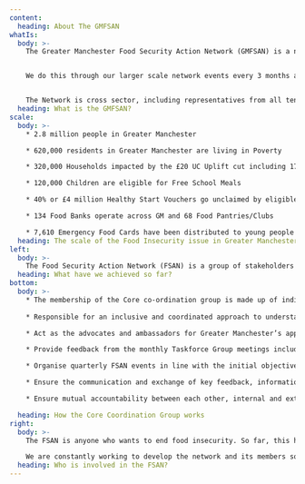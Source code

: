 ```yaml
---
content:
  heading: About The GMFSAN
whatIs:
  body: >-
    The Greater Manchester Food Security Action Network (GMFSAN) is a network for everyone working to end food insecurity in Greater Manchester. The Network brings together all the different sectors and specialisms involved in this ambition, so we can work together towards a common cause.


    We do this through our larger scale network events every 3 months aimed at co-designing Greater Manchester’s food security policy and showcasing best practice. We have three smaller task force groups that work on the priorities raised by the wider network; Increasing the uptake of Healthy Start Vouchers, Ending Holiday Hunger and Doing More For Those Who Miss Out On Support. The work of these three task force groups is organised by the GMFSAN Core Coordination Group, a small group comprising the chairs of the three task forces, GMCA Policy Officers and our GMFSAN Chair.


    The Network is cross sector, including representatives from all ten Greater Manchester boroughs. Most importantly, it operated on the basis of ‘community development’ and co-production*, bringing people together to work side by side rather than alone or in hierarchies.
  heading: What is the GMFSAN?
scale:
  body: >-
    * 2.8 million people in Greater Manchester

    * 620,000 residents in Greater Manchester are living in Poverty

    * 320,000 Households impacted by the £20 UC Uplift cut including 176,00 families with children

    * 120,000 Children are eligible for Free School Meals

    * 40% or £4 million Healthy Start Vouchers go unclaimed by eligible families in GM

    * 134 Food Banks operate across GM and 68 Food Pantries/Clubs

    * 7,610 Emergency Food Cards have been distributed to young people in need since October 2020
  heading: The scale of the Food Insecurity issue in Greater Manchester
left:
  body: >-
    The Food Security Action Network (FSAN) is a group of stakeholders across Greater Manchester working collaboratively with the aim of ending food poverty in the city-region. The launch of the FSAN occurred in October 2021 with around 70 individuals joining from the GMCA, Local Authorities, GM Businesses, the faith sector, the VCSE sector, Health and Education. Following the launch 3 task force groups have been formed to focus on action in the areas of Holiday Hunger, Increasing the uptake of Healthy Start Vouchers and Doing more for those who miss out.
  heading: What have we achieved so far?
bottom:
  body: >-
    * The membership of the Core co-ordination group is made up of individuals who are committed and actively support the GM Food Security Mission Plan and are interested in taking an active role in the organisation of the FSAN and in strengthening a cross sector, collaborative approach as a mechanism to end Food Security.
    
    * Responsible for an inclusive and coordinated approach to understanding and tackling Food Security in Greater Manchester.

    * Act as the advocates and ambassadors for Greater Manchester’s approach to tackling Food Security in own sector and wider partnerships.

    * Provide feedback from the monthly Taskforce Group meetings including progress on key actions and identify opportunities for support and collaboration.

    * Organise quarterly FSAN events in line with the initial objective of No Child Should Go Hungry using the outcomes of these events to drive activity.

    * Ensure the communication and exchange of key feedback, information, decisions, news and events to the full Network

    * Ensure mutual accountability between each other, internal and external partners.

  heading: How the Core Coordination Group works
right:
  body: >-
    The FSAN is anyone who wants to end food insecurity. So far, this has included people from Greater Manchester’s voluntary and community sector,people who have been or are experiencing food insecurity, education, universities, health, faith communities, local and regional government, cultural spaces, researchers, activists and politicians. And more.

    We are constantly working to develop the network and its members so this is not a finite list, if you would like to be involved in the network, either by attending events or in the specific Task Force Groups, contact us on: GMFoodSecurityActionNetwork@greatermanchester-ca.gov.uk
  heading: Who is involved in the FSAN?
---
```

